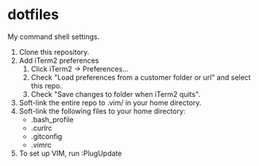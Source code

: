 # dotfiles
My command shell settings.

1. Clone this repository.
1. Add iTerm2 preferences
   1. Click iTerm2 -> Preferences...
   1. Check "Load preferences from a customer folder or url" and select this repo.
   1. Check "Save changes to folder when iTerm2 quits".
1. Soft-link the entire repo to .vim/ in your home directory.
1. Soft-link the following files to your home directory:
   - .bash_profile
   - .curlrc
   - .gitconfig
   - .vimrc
1. To set up VIM, run :PlugUpdate
